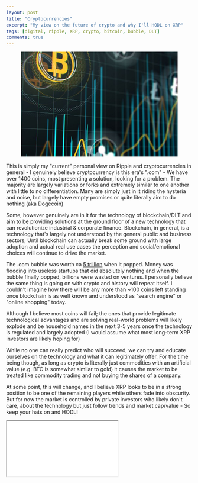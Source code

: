 ```yaml
---
layout: post
title: "Cryptocurrencies"
excerpt: "My view on the future of crypto and why I'll HODL on XRP"
tags: [digital, ripple, XRP, crypto, bitcoin, bubble, DLT]
comments: true
---
```

<figure>
	<img src="/images/posts/2018/ripple.jpg">
</figure>
This is simply my "current" personal view on Ripple and cryptocurrencies in general - I genuinely believe cryptocurrency is this era's ".com" - We have over 1400 coins, most presenting a solution, looking for a problem. The majority are largely variations or forks and extremely similar to one another with little to no differentiation. Many are simply just in it riding the hysteria and noise, but largely have empty promises or quite literally aim to do nothing (aka Dogecoin) 

Some, however genuinely are in it for the technology of blockchain/DLT and aim to be providing solutions at the ground floor of a new technology that can revolutionize industrial & corporate finance. Blockchain, in general, is a technology that's largely not understood by the general public and business sectors; Until blockchain can actually break some ground with large adoption and actual real use cases the perception and social/emotional choices will continue to drive the market. 

The .com bubble was worth ca [5 trillion](http://ac360.blogs.cnn.com/2009/11/24/the-dot-com-bubble-how-to-lose-5-trillion/) when it popped. Money was flooding into useless startups that did absolutely nothing and when the bubble finally popped, billions were wasted on ventures. I personally believe the same thing is going on with crypto and history will repeat itself. I couldn't imagine how there will be any more than ~100 coins left standing once blockchain is as well known and understood as "search engine" or "online shopping" today.

Although I believe most coins will fail; the ones that provide legitimate technological advantages and are solving real-world problems will likely explode and be household names in the next 3-5 years once the technology is regulated and largely adopted (I would assume what most long-term XRP investors are likely hoping for) 

While no one can really predict who will succeed, we can try and educate ourselves on the technology and what it can legitimately offer. For the time being though, as long as crypto is literally just commodities with an artificial value (e.g. BTC is somewhat similar to gold) it causes the market to be treated like commodity trading and not buying the shares of a company. 

At some point, this will change, and I believe XRP looks to be in a strong position to be one of the remaining players while others fade into obscurity. But for now the market is controlled by private investors who likely don't care, about the technology but just follow trends and market cap/value - So keep your hats on and HODL!

<iframe src="<script type="text/javascript">
baseUrl = "https://widgets.cryptocompare.com/";
var scripts = document.getElementsByTagName("script");
var embedder = scripts[ scripts.length - 1 ];
(function (){
var appName = encodeURIComponent(window.location.hostname);
if(appName==""){appName="local";}
var s = document.createElement("script");
s.type = "text/javascript";
s.async = true;
var theUrl = baseUrl+'serve/v1/coin/chart?fsym=XRP&tsym=EUR';
s.src = theUrl + ( theUrl.indexOf("?") >= 0 ? "&" : "?") + "app=" + appName;
embedder.parentNode.appendChild(s);
})();
</script>" width="800" height="401" frameborder="0" scrolling="no" seamless="seamless"></iframe>

<script type="text/javascript">
baseUrl = "https://widgets.cryptocompare.com/";
var scripts = document.getElementsByTagName("script");
var embedder = scripts[ scripts.length - 1 ];
(function (){
var appName = encodeURIComponent(window.location.hostname);
if(appName==""){appName="local";}
var s = document.createElement("script");
s.type = "text/javascript";
s.async = true;
var theUrl = baseUrl+'serve/v1/coin/chart?fsym=XRP&tsym=EUR';
s.src = theUrl + ( theUrl.indexOf("?") >= 0 ? "&" : "?") + "app=" + appName;
embedder.parentNode.appendChild(s);
})();
</script>